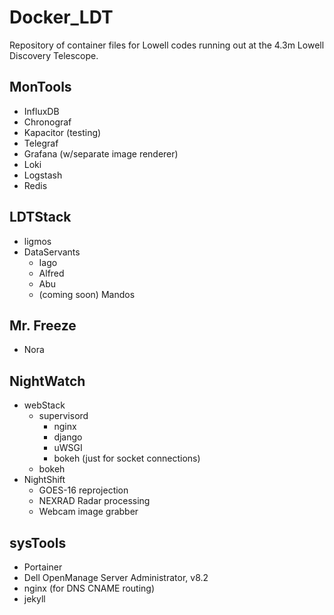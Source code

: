 # Docker_LDT
Repository of container files for Lowell codes running out at the 
4.3m Lowell Discovery Telescope.

## MonTools
- InfluxDB
- Chronograf
- Kapacitor (testing)
- Telegraf
- Grafana (w/separate image renderer)
- Loki
- Logstash
- Redis

## LDTStack
- ligmos
- DataServants
    - Iago
    - Alfred
    - Abu
    - (coming soon) Mandos

## Mr. Freeze
- Nora

## NightWatch
- webStack
    - supervisord
        - nginx 
        - django
        - uWSGI
        - bokeh (just for socket connections)
    - bokeh
- NightShift 
    - GOES-16 reprojection
    - NEXRAD Radar processing
    - Webcam image grabber

## sysTools
- Portainer
- Dell OpenManage Server Administrator, v8.2
- nginx (for DNS CNAME routing)
- jekyll

